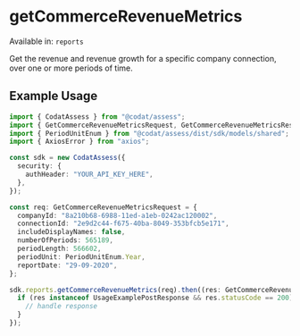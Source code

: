 # getCommerceRevenueMetrics
Available in: `reports`

Get the revenue and revenue growth for a specific company connection, over one or more periods of time.

## Example Usage
```typescript
import { CodatAssess } from "@codat/assess";
import { GetCommerceRevenueMetricsRequest, GetCommerceRevenueMetricsResponse } from "@codat/assess/dist/sdk/models/operations";
import { PeriodUnitEnum } from "@codat/assess/dist/sdk/models/shared";
import { AxiosError } from "axios";

const sdk = new CodatAssess({
  security: {
    authHeader: "YOUR_API_KEY_HERE",
  },
});

const req: GetCommerceRevenueMetricsRequest = {
  companyId: "8a210b68-6988-11ed-a1eb-0242ac120002",
  connectionId: "2e9d2c44-f675-40ba-8049-353bfcb5e171",
  includeDisplayNames: false,
  numberOfPeriods: 565189,
  periodLength: 566602,
  periodUnit: PeriodUnitEnum.Year,
  reportDate: "29-09-2020",
};

sdk.reports.getCommerceRevenueMetrics(req).then((res: GetCommerceRevenueMetricsResponse | AxiosError) => {
  if (res instanceof UsageExamplePostResponse && res.statusCode == 200) {
    // handle response
  }
});
```